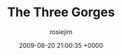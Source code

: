 ---
blog: travel
date: 2009-08-20 21:00:35 +0000
title: "The Three Gorges"
author: rosiejim
permalink: /china/yangtze/china-2009/the-three-gorges/
---